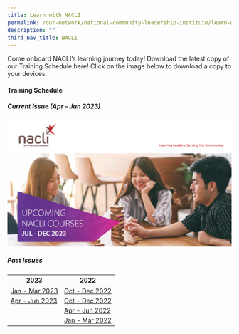 ```yaml
---
title: Learn with NACLI
permalink: /our-network/national-community-leadership-institute/learn-with-nacli/
description: ""
third_nav_title: NACLI
---
```

Come onboard NACLI’s learning journey today!  Download the latest copy of our Training Schedule here!  Click on the image below to download a copy to your devices.

#### Training Schedule 

##### Current Issue (Apr - Jun 2023)

[<img src="/images/Our%20Network/NACLI/nacli%20courses%20-%20jul-dec%202023.PNG">](/files/Our%20Network/NACLI/Learn%20With%20NACLI/naclicourses-issue8-jul-dec-2023.pdf)

##### Past Issues

| 2023 |  2022 |   
| ------- |  ------- | 
| [Jan - Mar 2023](/files/Our%20Network/NACLI/Learn%20With%20NACLI/naclicourses-issue6-jan-mar-2023.pdf)| [Oct - Dec 2022](/files/Our%20Network/NACLI/Learn%20With%20NACLI/naclicourses-issue5-oct-dec-2022.pdf) |  
|  [Apr - Jun 2023](/files/Our%20Network/NACLI/Learn%20With%20NACLI/naclicourses-issue7-apr-jun-2023-v2.pdf) | [Oct - Dec 2022](/files/Our%20Network/NACLI/Learn%20With%20NACLI/naclicourses-issue5-oct-dec-2022.pdf) | [Jul - Sep 2022](/files/Our%20Network/NACLI/Learn%20With%20NACLI/naclicourses-issue4-jul-sep-2022%20(1).pdf) |   
| | [Apr - Jun 2022](/files/NACLI/02%20Learn%20with%20NACLI/naclicourses-issue3-apr-jun-2022.pdf) | 
| | [Jan - Mar 2022](/files/NACLI/02%20Learn%20with%20NACLI/naclicourses-issue2-janmar-2022.pdf) |